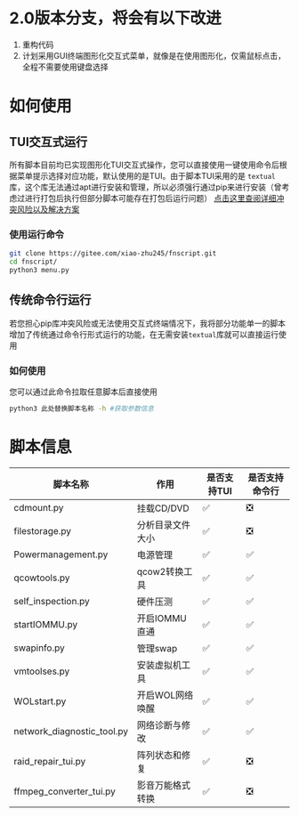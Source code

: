 # 2.0版本分支，将会有以下改进
1. 重构代码
2. 计划采用GUI终端图形化交互式菜单，就像是在使用图形化，仅需鼠标点击，全程不需要使用键盘选择

# 如何使用
## TUI交互式运行
所有脚本目前均已实现图形化TUI交互式操作，您可以直接使用一键使用命令后根据菜单提示选择对应功能，默认使用的是TUI。由于脚本TUI采用的是 `textual` 库，这个库无法通过apt进行安装和管理，所以必须强行通过pip来进行安装（曾考虑过进行打包后执行但部分脚本可能存在打包后运行问题）
[点击这里查阅详细冲突风险以及解决方案](https://github.com/yxsj245/fnscript/blob/2.0/pip%E5%BA%93%E5%86%B2%E7%AA%81%E9%A3%8E%E9%99%A9.md)
### 使用运行命令
```bash
git clone https://gitee.com/xiao-zhu245/fnscript.git
cd fnscript/
python3 menu.py
```
## 传统命令行运行
若您担心pip库冲突风险或无法使用交互式终端情况下，我将部分功能单一的脚本增加了传统通过命令行形式运行的功能，在无需安装`textual`库就可以直接运行使用
### 如何使用
您可以通过此命令拉取任意脚本后直接使用
```bash
python3 此处替换脚本名称 -h #获取参数信息
```
# 脚本信息

| 脚本名称 | 作用 | 是否支持TUI | 是否支持命令行 |
| ------- | ------- | ------- | ------- |
|  cdmount.py      |  挂载CD/DVD       |✅|❎|
|  filestorage.py      |  分析目录文件大小       |✅|❎|
|  Powermanagement.py      |  电源管理       |✅|✅|
|  qcowtools.py      |  qcow2转换工具       |✅|✅|
|  self_inspection.py      |  硬件压测       |✅|✅|
|  startIOMMU.py      |  开启IOMMU直通       |✅|✅|
|  swapinfo.py      |  管理swap       |✅|✅|
|  vmtoolses.py      |  安装虚拟机工具       |✅|✅|
|  WOLstart.py      |  开启WOL网络唤醒       |✅|✅|
|  network_diagnostic_tool.py      |  网络诊断与修改       |✅|✅|
|  raid_repair_tui.py      |  阵列状态和修复       |✅|❎|
|  ffmpeg_converter_tui.py      |  影音万能格式转换       |✅|❎|
